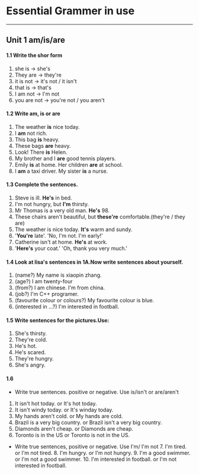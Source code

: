 # Essential Grammer in use
---
## Unit 1 am/is/are
#### 1.1 Write the shor form
 1. she is -> she's
 2. They are -> they're
 3. it is not -> it's not / it isn't
 4. that is -> that's
 5. I am not -> I'm not
 6. you are not -> you're not / you aren't

#### 1.2 Write am, is or are
1. The weather **is** nice today.
2. I **am** not rich.
3. This bag **is** heavy.
4. These bags **are** heavy.
5. Look! There **is** Helen.
6. My brother and I **are** good tennis players.
7. Emily **is** at home. Her children **are** at school.
8. I **am** a taxi driver. My sister **is** a nurse.

#### 1.3 Complete the sentences.
1. Steve is ill. **He's** in bed.
2. I'm not hungry, but **I'm** thirsty.
3. Mr Thomas is a very old man. **He's** 98.
4. These chairs aren't beautiful, but **these're** comfortable.(they're / they are)
5. The weather is nice today. **It's** warm and sundy.
6. '**You're** late'. 'No, I'm not. I'm early!'
7. Catherine isn't at home. **He's** at work.
8. '**Here's** your coat.' 'Oh, thank you very much.'

#### 1.4 Look at lisa's sentences in 1A.Now write sentences about yourself.
1. (name?) My name is xiaopin zhang.
2. (age?)  I am twenty-four
3. (from?) I am chinese. I'm from china.
4. (job?)  I'm C++ programer.
5. (favourite colour or colours?) My favourite colour is blue.
6. (interested in ...?) I'm interested in football.

#### 1.5 Write sentences for the pictures.Use:
1. She's thirsty.
2. They're cold.
3. He's hot.
4. He's scared.
5. They're hungry.
6. She's angry.

#### 1.6
*  Write true sentences. positive or negative. Use is/isn't or are/aren't
  1. It isn't hot today. or It's hot today.
  2. It isn't windy today. or It's winday today.
  3. My hands aren't cold. or My hands are cold.
  4. Brazil is a very big country. or Brazil isn't a very big country.
  5. Diamonds aren't cheap. or Diamonds are cheap.
  6. Toronto is in the US or Toronto is not in the US.


* Write true sentences, positive or negative. Use I'm/ I'm not
  7. I'm tired. or I'm not tired.
  8. I'm hungry. or I'm not hungry.
  9. I'm a good swimmer. or I'm not a good swimmer.
  10. I'm interested in football. or I'm not interested in football.
